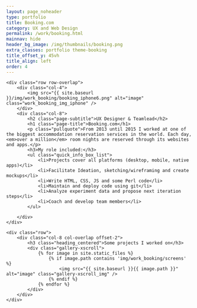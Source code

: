 ```yaml
---
layout: page_noheader
type: portfolio
title: Booking.com
category: UX and Web Design
permalink: /work/booking.html
mainnav: hide
header_bg_image: /img/thumbnails/booking.png
extra_classes: portfolio theme-booking
title_offset_y: 45vh
title_align: left
order: 4
---
```


<div class="wrapper">
	
	<div class="row row-overlap">		
		<div class="col-4">
	        <img src="{{ site.baseurl }}/img/work_booking/booking_iphone6.png" alt="image" class="work_booking_img_iphone" />
	    </div>	
		<div class="col-8">
			<h2 class="page-subtitle">UX Designer & Teamlead</h2>
			<h1 class="page-title">Booking.com</h1>
			<p class="pullquote">From 2013 until 2015 I worked at one of the biggest accommodation reservation services in the world. Each day, <em>over a million</em> room nights are reserved through its websites and apps.</p>
			<h3>My role included:</h3>
			<ul class="quick_info_box_list">
				<li>Projects cover all platforms (desktop, mobile, native apps)</li>
				<li>Facilitate Ideation, sketching/wireframing and create mockups</li> 
				<li>Write HTML, CSS, JS and some Perl code</li>
				<li>Maintain and deploy code using git</li>
				<li>Analyze experiment data and propose next iteration steps</li>
				<li>Coach and develop team members</li>
			</ul>
					
		</div>				
	</div>

	<div class="row">
		<div class="col-8 col-overlap offset-2">
			<h3 class="heading_centered">Some projects I worked on</h3>
			<div class="gallery-xscroll">
				{% for image in site.static_files %}
				    {% if image.path contains 'img/work_booking/screens' %}
				        <img src="{{ site.baseurl }}{{ image.path }}" alt="image" class="gallery-xscroll_img" />
				    {% endif %}
				{% endfor %}
			</div>
		</div>
	</div>

</div>